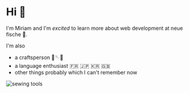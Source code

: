 # Hi 👋

I'm Miriam and I'm _excited_ to learn more about web development at neue fische 🧜.

I'm also

- a craftsperson 🧵🪡🧶
- a language enthusiast 🇫🇷 🇯🇵 🇰🇷 🇬🇧
- other things probably which I can't remember now

![sewing tools](https://images.unsplash.com/photo-1569728808392-4c637feee42b?q=80&w=1887&auto=format&fit=crop&ixlib=rb-4.0.3&ixid=M3wxMjA3fDB8MHxwaG90by1wYWdlfHx8fGVufDB8fHx8fA%3D%3D)
